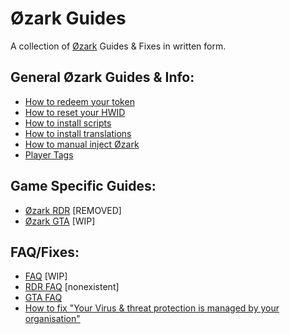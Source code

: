 # Øzark Guides
A collection of [Øzark](https://ozark.gg) Guides & Fixes in written form.

## General Øzark Guides & Info:
- [How to redeem your token](https://github.com/GHXIIST/Ozark-Guides/blob/master/General%20Guides%20%26%20Info/How%20to%20redeem%20your%20token.md)
- [How to reset your HWID](https://github.com/GHXIIST/Ozark-Guides/blob/master/General%20Guides%20%26%20Info/How%20to%20reset%20your%20HWID.md)
- [How to install scripts](https://github.com/GHXIIST/Ozark-Guides/blob/master/General%20Guides%20%26%20Info/How%20to%20install%20scripts.md)
- [How to install translations](https://github.com/GHXIIST/Ozark-Guides/blob/master/General%20Guides%20%26%20Info/How%20to%20install%20translations.md)
- [How to manual inject Øzark](https://github.com/GHXIIST/Ozark-Guides/blob/master/General%20Guides%20%26%20Info/How%20to%20manual%20inject%20%C3%98zark.md)
- [Player Tags](https://github.com/GHXIIST/Ozark-Guides/blob/master/General%20Guides%20%26%20Info/Player%20Tags.md)

## Game Specific Guides:
- [Øzark RDR](https://github.com/GHXIIST/Ozark-Guides/tree/master/%C3%98zark-RDR) [REMOVED]
- [Øzark GTA](https://github.com/GHXIIST/Ozark-Guides/tree/master/%C3%98zark-GTA) [WIP]

## FAQ/Fixes:
- [FAQ](https://github.com/GHXIIST/Ozark-Guides/blob/master/Fixes/FAQ.md) [WIP]
- [RDR FAQ]() [nonexistent]
- [GTA FAQ](https://github.com/GHXIIST/Ozark-Guides/blob/master/%C3%98zark-GTA/In-Game%20Guides/GTA-FAQ.md)
- [How to fix "Your Virus & threat protection is managed by your organisation"](https://github.com/GHXIIST/Ozark-Guides/blob/master/Fixes/How%20to%20fix%20'Your%20Virus%20%26%20threat%20protection%20is%20managed%20by%20your%20organisation.md)